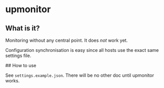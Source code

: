 # upmonitor

## What is it?

Monitoring without any central point. It does *not* work yet.

Configuration synchronisation is easy since all hosts use the exact
same settings file.

## How to use

See `settings.example.json`. There will be no other doc until
upmonitor works.
